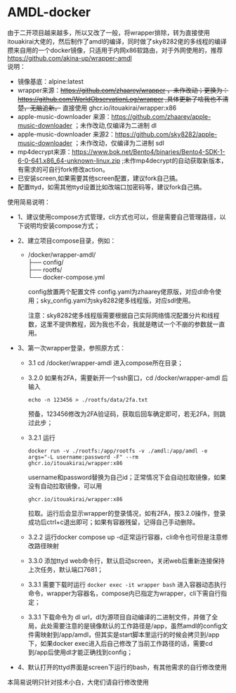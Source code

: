 # AMDL-docker
由于二开项目越来越多，所以又改了一般，将wrapper排除，转为直接使用itouakirai大佬的，然后制作了amdl的编译，同时做了sky8282佬的多线程的编译
攒来自用的一个docker镜像，只适用于内网x86软路由，对于外网使用的，推荐<https://github.com/akina-up/wrapper-amdl>  
说明：  
- 镜像基底：alpine:latest  
- wrapper来源：~~<https://github.com/zhaarey/wrapper> ，未作改动；更换为：<https://github.com/WorldObservationLog/wrapper> ,具体更新了啥我也不清楚，无脑追新。~~ 直接使用 ghcr.io/itouakirai/wrapper:x86
- apple-music-downloader 来源：<https://github.com/zhaarey/apple-music-downloader> ；未作改动,仅编译为二进制 dl
- apple-music-downloader 来源2：<https://github.com/sky8282/apple-music-downloader> ；未作改动，仅编译为二进制 sdl  
- mp4decrypt来源：<https://www.bok.net/Bento4/binaries/Bento4-SDK-1-6-0-641.x86_64-unknown-linux.zip> ;未作mp4decrypt的自动获取新版本，有需求的可自行fork修改action。
- 已安装screen,如果需要其他screen配置，建议fork自己搞。
- 配置ttyd，如需其他ttyd设置比如改端口加密码等，建议fork自己搞。  

使用简易说明：  
- 1、建议使用compose方式管理，cli方式也可以，但是需要自己管理路径，以下说明均安装compose方式；  
- 2、建立项目compose目录，例如：  
  - /docker/wrapper-amdl/  
              ├── config/  
              ├── rootfs/  
              └── docker-compose.yml
    
    config放置两个配置文件 config.yaml为zhaarey佬原版，对应dl命令使用；sky_config.yaml为sky8282佬多线程版，对应sdl使用。
    
    注意：sky8282佬多线程版需要根据自己实际网络情况配置分片和线程数，这里不提供教程，因为我也不会，我就是瞎试一个不崩的参数就一直用。
    
- 3、第一次wrapper登录，参照原方式：  
  - 3.1 cd /docker/wrapper-amdl 进入compose所在目录；  
  - 3.2.0 如果有2FA，需要新开一个ssh窗口，cd /docker/wrapper-amdl 后输入
   
    `echo -n 123456 > ./rootfs/data/2fa.txt`
    
    预备，123456修改为2FA验证码，获取后回车确定即可，若无2FA，则跳过此步；  
  - 3.2.1 运行
    
    `docker run -v ./rootfs:/app/rootfs -v ./amdl:/app/amdl -e args="-L username:password -F" --rm ghcr.io/itouakirai/wrapper:x86`
    
     username和password替换为自己id；正常情况下会自动拉取镜像，如果没有自动拉取镜像，可以用
    
    `ghcr.io/itouakirai/wrapper:x86`
    
    拉取。运行后会显示wrapper的登录情况，如有2FA，按3.2.0操作，登录成功后ctrl+c退出即可；如果有容器残留，记得自己手动删除。  
  - 3.2.2 运行docker compose up -d正常运行容器，cli命令也可但是注意修改路径映射
  - 3.3.0 添加ttyd web命令行，默认启动screen，关闭web后重新连接保持上次任务，默认端口7681；
  - 3.3.1 需要下载时运行 `docker exec -it wrapper bash` 进入容器动态执行命令，wrapper为容器名，compose内已指定为wrapper，cli下需自行指定；  
  - 3.3.1 下载命令为 dl url，dl为源项目自动编译的二进制文件，并做了全局，此处需要注意的是镜像默认的工作路径是/app，虽然amdl的config文件需映射到/app/amdl，但其实是start脚本里运行的时候会拷贝到/app下，如果docker exec进入后自己修改了当前工作路径的话，需要cd到/app后使用dl才能正确找到config；  
- 4、默认打开的ttyd界面是screen下运行的bash，有其他需求的自行修改使用
 
本简易说明只针对技术小白，大佬们请自行修改使用  

